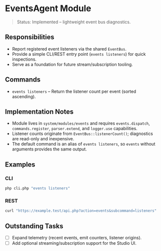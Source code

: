# EventsAgent Module

> Status: Implemented – lightweight event bus diagnostics.

## Responsibilities
- Report registered event listeners via the shared `EventBus`.
- Provide a simple CLI/REST entry point (`events listeners`) for quick inspections.
- Serve as a foundation for future stream/subscription tooling.

## Commands
- `events listeners` – Return the listener count per event (sorted ascending).

## Implementation Notes
- Module lives in `system/modules/events` and requires `events.dispatch`, `commands.register`, `parser.extend`, and `logger.use` capabilities.
- Listener counts originate from `EventBus::listenerCount()`; diagnostics are read-only and inexpensive.
- The default command is an alias of `events listeners`, so `events` without arguments provides the same output.

## Examples

### CLI
```bash
php cli.php "events listeners"
```

### REST
```bash
curl "https://example.test/api.php?action=events&subcommand=listeners"
```

## Outstanding Tasks
- [ ] Expand telemetry (recent events, emit counters, listener origins).
- [ ] Add optional streaming/subscription support for the Studio UI.
